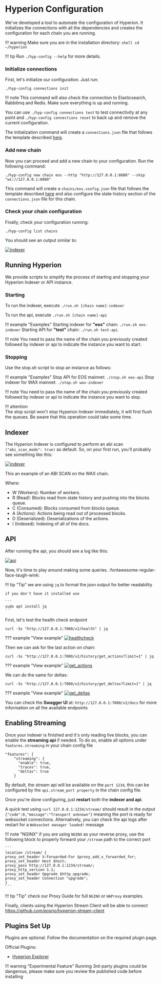 # Hyperion Configuration

We've developed a tool to automate the configuration of Hyperion. It initializes the connections with all the
dependencies and creates the configuration for each chain you are running.

!!! warning
    Make sure you are in the installation directory:
    ```shell
    cd ~/hyperion
    ```

!!! tip
    Run `./hyp-config --help` for more details.

### Initialize connections

First, let's initialize our configuration. Just run:

```
./hyp-config connections init
```

!!! note
    This command will also check the connection to Elasticsearch, Rabbitmq and Redis. Make sure everything is up and
    running.

You can use `./hyp-config connections test` to test connectivity at any point and `./hyp-config connections reset` to back up and remove the current configuration.

The initialization command will create a `connections.json` file that follows the template described [here](connections.md).

### Add new chain

Now you can proceed and add a new chain to your configuration. Run the following command:

```
./hyp-config new chain eos --http "http://127.0.0.1:8888" --ship "ws://127.0.0.1:8080"
```

This command will create a `chains/eos.config.json` file that follows the template described [here](chain.md) and also configure the state history section of the `connections.json` file for this chain.

### Check your chain configuration

Finally, check your configuration running:

```
./hyp-config list chains
```

You should see an output similar to:

[![indexer](../../assets/img/configured_chains.png)](../../assets/img/configured_chains.png)

## Running Hyperion

We provide scripts to simplify the process of starting and stopping your Hyperion Indexer or API instance.

### Starting

To run the indexer, execute `./run.sh [chain name]-indexer`

To run the api, execute `./run.sh [chain name]-api`

!!! example "Examples"
    Starting indexer for **"eos"** chain:
    ```
    ./run.sh eos-indexer
    ```
    Starting API for **"test"** chain:
    ```
    ./run.sh test-api
    ```

!!! note
    You need to pass the name of the chain you previously created followed by indexer or api to indicate the instance
    you want to start.

### Stopping

Use the stop.sh script to stop an instance as follows:

!!! example "Examples"
    Stop API for EOS mainnet:
    ```
    ./stop.sh eos-api
    ```
    Stop indexer for WAX mainnet:
    ```
    ./stop.sh wax-indexer
    ```

!!! note
    You need to pass the name of the chain you previously created followed by indexer or api to indicate the instance
    you want to stop.

!!! attention  
    The stop script won't stop Hyperion Indexer immediately, it will first flush the queues. Be aware that this
    operation could take some time.

## Indexer
The Hyperion Indexer is configured to perform an abi scan `("abi_scan_mode": true)` as default. So, on your first run,
you'll probably see something like this:

[![indexer](../../assets/img/indexer.png)](../../assets/img/indexer.png)

This an example of an ABI SCAN on the WAX chain.

Where:

  - W (Workers): Number of workers.
  - R (Read): Blocks read from state history and pushing into the blocks queue.
  - C (Consumed): Blocks consumed from blocks queue.
  - A (Actions): Actions being read out of processed blocks.
  - D (Deserialized): Deserializations of the actions.
  - I (Indexed): Indexing of all of the docs.


## API
After running the api, you should see a log like this:

 [![api](../../assets/img/api.png)](../../assets/img/api.png)

Now, it's time to play around making some queries. :fontawesome-regular-face-laugh-wink:

!!! tip "Tip"
    we are using `jq` to format the json output for better readability

    if you don't have it installed use

    ```
    sudo apt install jq
    ```

First, let's test the health check endpoint

```
curl -Ss "http://127.0.0.1:7000/v2/health" | jq
```

??? example "View example"
    [![healthcheck](../../assets/img/healthcheck.png)](../../assets/img/healthcheck.png)

Then we can ask for the last action on chain:

```
curl -Ss "http://127.0.0.1:7000/v2/history/get_actions?limit=1" | jq
```

??? example "View example"
    [![get_actions](../../assets/img/get_actions.png)](../../assets/img/get_actions.png)

We can do the same for deltas:

```
curl -Ss "http://127.0.0.1:7000/v2/history/get_deltas?limit=1" | jq
```

??? example "View example"
    [![get_deltas](../../assets/img/get_deltas.png)](../../assets/img/get_deltas.png)

You can check the **Swagger UI** at: `http://127.0.0.1:7000/v2/docs` for more information on all the available endpoints

## Enabling Streaming

Once your indexer is finished and it's only reading live blocks, you can enable the **streaming api** if needed. To do so, enable all options under `features.streaming` in your chain config file

```
"features": {
    "streaming": {
      "enable": true,
      "traces": true,
      "deltas": true
    }
```

By default, the stream api will be available on the `port 1234`, this can be configured by the `api.stream_port property` in the chain config file.

Once you're done configuring, just **restart** both the **indexer and api**.

A quick test using `curl 127.0.0.1:1234/stream/` should result in the output `{"code":0,"message":"Transport unknown"}` meaning the port is ready for websocket connections.
Alternatively, you can check the api logs after restart for a `Websocket manager loaded!` message

!!! note "NGINX"
    if you are using `NGINX` as your reverse proxy, use the following block to properly forward your `/stream` path to the correct port
    
    ```
    location /stream/ {
    proxy_set_header X-Forwarded-For $proxy_add_x_forwarded_for;
    proxy_set_header Host $host;
    proxy_pass http://127.0.0.1:1234/stream/;
    proxy_http_version 1.1;
    proxy_set_header Upgrade $http_upgrade;
    proxy_set_header Connection "upgrade";
    }
    ```

!!! tip "Tip"
    check our Proxy Guide for full `NGINX` or `HAProxy` examples.

Finally, clients using the Hyperion Stream Client will be able to connect https://github.com/eosrio/hyperion-stream-client

## Plugins Set Up

Plugins are optional. Follow the documentation on the required plugin page.

Official Plugins:

- [Hyperion Explorer](https://github.com/eosrio/hyperion-explorer-plugin/tree/develop)

!!! warning "Experimental Feature"
Running 3rd-party plugins could be dangerous, please make sure you review the published code before installing
